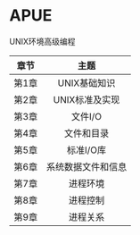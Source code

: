 # APUE

UNIX环境高级编程

|   章节    |   主题    |
|:--------:|:---------:|
|   第1章   |   UNIX基础知识  |
|   第2章   |   UNIX标准及实现 |
|   第3章   |   文件I/O |
|   第4章   |   文件和目录  |
|   第5章   |   标准I/O库   |
|   第6章   |   系统数据文件和信息  |
|   第7章   |   进程环境    |
|   第8章   |   进程控制    |
|   第9章   |   进程关系    |